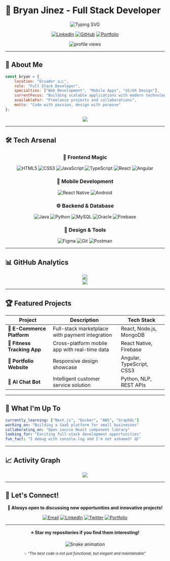 # 💫 Bryan Jinez - Full Stack Developer

<div align="center">
  
  ![Typing SVG](https://readme-typing-svg.herokuapp.com/?lines=Full+Stack+Developer;Mobile+%26+Web+Specialist;Ecuador+%F0%9F%87%AA%F0%9F%87%A8;Always+Learning+New+Technologies&font=Fira%20Code&center=true&width=380&height=50&duration=4000&pause=1000)

  [![LinkedIn](https://img.shields.io/badge/LinkedIn-%230077B5.svg?logo=linkedin&logoColor=white)](https://linkedin.com/in/bryanjinez)
  [![GitHub](https://img.shields.io/badge/GitHub-%23121011.svg?logo=github&logoColor=white)](https://github.com/bryanjinez)
  [![Portfolio](https://img.shields.io/badge/Portfolio-%23000000.svg?logo=firefox&logoColor=#FF7139)](https://bryanjinez.dev)
  
  <img src="https://komarev.com/ghpvc/?username=bryanjinez&label=Profile%20views&color=0e75b6&style=flat" alt="profile views" />

</div>

---

## 🚀 About Me

```javascript
const bryan = {
    location: "Ecuador 🇪🇨",
    role: "Full Stack Developer",
    specialties: ["Web Development", "Mobile Apps", "UI/UX Design"],
    currentFocus: "Building scalable applications with modern technologies",
    availableFor: "Freelance projects and collaborations",
    motto: "Code with passion, design with purpose"
};
```

<div align="center">
  <img src="https://github-readme-stats.vercel.app/api?username=bryanjinez&theme=radical&hide_border=false&include_all_commits=true&count_private=true" />
</div>

---

## 🛠️ Tech Arsenal

<div align="center">

### 🎨 Frontend Magic
![HTML5](https://img.shields.io/badge/html5-%23E34F26.svg?style=for-the-badge&logo=html5&logoColor=white)
![CSS3](https://img.shields.io/badge/css3-%231572B6.svg?style=for-the-badge&logo=css3&logoColor=white)
![JavaScript](https://img.shields.io/badge/javascript-%23323330.svg?style=for-the-badge&logo=javascript&logoColor=%23F7DF1E)
![TypeScript](https://img.shields.io/badge/typescript-%23007ACC.svg?style=for-the-badge&logo=typescript&logoColor=white)
![React](https://img.shields.io/badge/react-%2320232a.svg?style=for-the-badge&logo=react&logoColor=%2361DAFB)
![Angular](https://img.shields.io/badge/angular-%23DD0031.svg?style=for-the-badge&logo=angular&logoColor=white)

### 📱 Mobile Development
![React Native](https://img.shields.io/badge/react_native-%2320232a.svg?style=for-the-badge&logo=react&logoColor=%2361DAFB)
![Android](https://img.shields.io/badge/Android-3DDC84?style=for-the-badge&logo=android&logoColor=white)

### ⚙️ Backend & Database
![Java](https://img.shields.io/badge/java-%23ED8B00.svg?style=for-the-badge&logo=openjdk&logoColor=white)
![Python](https://img.shields.io/badge/python-3670A0?style=for-the-badge&logo=python&logoColor=ffdd54)
![MySQL](https://img.shields.io/badge/mysql-%2300f.svg?style=for-the-badge&logo=mysql&logoColor=white)
![Oracle](https://img.shields.io/badge/Oracle-F80000?style=for-the-badge&logo=oracle&logoColor=white)
![Firebase](https://img.shields.io/badge/firebase-%23039BE5.svg?style=for-the-badge&logo=firebase)

### 🎯 Design & Tools
![Figma](https://img.shields.io/badge/figma-%23F24E1E.svg?style=for-the-badge&logo=figma&logoColor=white)
![Git](https://img.shields.io/badge/git-%23F05033.svg?style=for-the-badge&logo=git&logoColor=white)
![Postman](https://img.shields.io/badge/Postman-FF6C37?style=for-the-badge&logo=postman&logoColor=white)

</div>

---

## 📊 GitHub Analytics

<div align="center">
  <img src="https://github-readme-streak-stats.vercel.app/?user=bryanjinez&theme=radical&hide_border=false" />
</div>

<div align="center">
  <img src="https://github-readme-stats.vercel.app/api/top-langs/?username=bryanjinez&theme=radical&hide_border=false&include_all_commits=true&count_private=true&layout=compact" />
</div>

---

## 🏆 Featured Projects

<div align="center">

| Project | Description | Tech Stack |
|---------|-------------|------------|
| 🌟 **E-Commerce Platform** | Full-stack marketplace with payment integration | React, Node.js, MongoDB |
| 📱 **Fitness Tracking App** | Cross-platform mobile app with real-time data | React Native, Firebase |
| 🎨 **Portfolio Website** | Responsive design showcase | Angular, TypeScript, CSS3 |
| 🤖 **AI Chat Bot** | Intelligent customer service solution | Python, NLP, REST APIs |

</div>

---

## 🎯 What I'm Up To

```yaml
currently_learning: ["Next.js", "Docker", "AWS", "GraphQL"]
working_on: "Building a SaaS platform for small businesses"
collaborating_on: "Open source React component library"
looking_for: "Exciting full-stack development opportunities"
fun_fact: "I debug with console.log and I'm not ashamed! 😄"
```

---

## 📈 Activity Graph

<div align="center">
  <img src="https://github-readme-activity-graph.vercel.app/graph?username=bryanjinez&theme=redical&hide_border=true" />
</div>

---

## 🤝 Let's Connect!

<div align="center">

**💬 Always open to discussing new opportunities and innovative projects!**

[![Email](https://img.shields.io/badge/Email-D14836?style=for-the-badge&logo=gmail&logoColor=white)](mailto:bryan.jinez@example.com)
[![LinkedIn](https://img.shields.io/badge/LinkedIn-0077B5?style=for-the-badge&logo=linkedin&logoColor=white)](https://linkedin.com/in/bryanjinez)
[![Twitter](https://img.shields.io/badge/Twitter-1DA1F2?style=for-the-badge&logo=twitter&logoColor=white)](https://twitter.com/bryanjinez)
[![Portfolio](https://img.shields.io/badge/Portfolio-000000?style=for-the-badge&logo=About.me&logoColor=white)](https://bryanjinez.dev)

</div>

---

<div align="center">
  
  **⭐ Star my repositories if you find them interesting!**
  
  ![Snake animation](https://github.com/bryanjinez/bryanjinez/blob/output/github-contribution-grid-snake.svg)
  
  <sub>💡 *"The best code is not just functional, but elegant and maintainable"*</sub>
  
</div>
